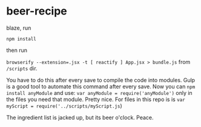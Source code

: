 # beer-recipe

blaze, run 

`npm install` 

then run 

`browserify --extension=.jsx -t [ reactify ] App.jsx > bundle.js` from `/scripts` dir.

You have to do this after every save to compile the code into modules. Gulp is a good tool to automate this command after every save. Now you can `npm install anyModule` and use: `var anyModule = require('anyModule')` only in the files you need that module. Pretty nice. For files in this repo is is `var myScript = require('../scripts/myScript.js`)
 
 The ingredient list is jacked up, but its beer o'clock. Peace.
